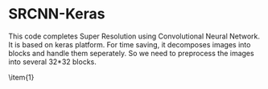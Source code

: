 # SRCNN-Keras

This code completes Super Resolution using Convolutional Neural Network. It is based on keras platform. For time saving, it decomposes images into blocks and handle them seperately. So we need to preprocess the images into several 32\*32 blocks.

\item{1}
